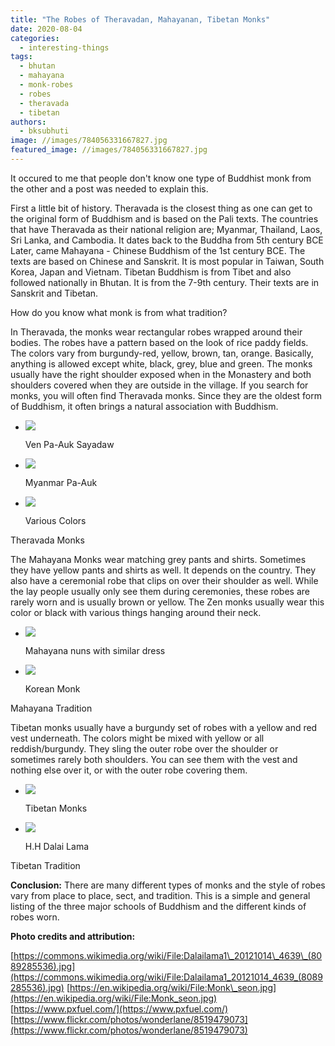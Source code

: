 ```yaml
---
title: "The Robes of Theravadan, Mahayanan, Tibetan Monks"
date: 2020-08-04
categories: 
  - interesting-things
tags: 
  - bhutan
  - mahayana
  - monk-robes
  - robes
  - theravada
  - tibetan
authors: 
  - bksubhuti
image: //images/784056331667827.jpg
featured_image: //images/784056331667827.jpg
---
```


It occured to me that people don't know one type of Buddhist monk from the other and a post was needed to explain this.

First a little bit of history. Theravada is the closest thing as one can get to the original form of Buddhism and is based on the Pali texts. The countries that have Theravada as their national religion are; Myanmar, Thailand, Laos, Sri Lanka, and Cambodia. It dates back to the Buddha from 5th century BCE Later, came Mahayana - Chinese Buddhism of the 1st century BCE. The texts are based on Chinese and Sanskrit. It is most popular in Taiwan, South Korea, Japan and Vietnam. Tibetan Buddhism is from Tibet and also followed nationally in Bhutan. It is from the 7-9th century. Their texts are in Sanskrit and Tibetan.

How do you know what monk is from what tradition?

In Theravada, the monks wear rectangular robes wrapped around their bodies. The robes have a pattern based on the look of rice paddy fields. The colors vary from burgundy-red, yellow, brown, tan, orange. Basically, anything is allowed except white, black, grey, blue and green. The monks usually have the right shoulder exposed when in the Monastery and both shoulders covered when they are outside in the village. If you search for monks, you will often find Theravada monks. Since they are the oldest form of Buddhism, it often brings a natural association with Buddhism.

- ![](/images/paauk.jpeg)
    
    Ven Pa-Auk Sayadaw
    
- ![](/images/pa-auk-patimokkha.jpg)
    
    Myanmar Pa-Auk
    
- ![](/images/robes-full.jpeg)
    
    Various Colors
    

Theravada Monks

The Mahayana Monks wear matching grey pants and shirts. Sometimes they have yellow pants and shirts as well. It depends on the country. They also have a ceremonial robe that clips on over their shoulder as well. While the lay people usually only see them during ceremonies, these robes are rarely worn and is usually brown or yellow. The Zen monks usually wear this color or black with various things hanging around their neck.

- ![](/images/buddhism-buddha-temple-wallpaper-preview.jpg)
    
    Mahayana nuns with similar dress  
    
- ![](/images/Monk_korea.jpg)
    
    Korean Monk  
    

Mahayana Tradition

Tibetan monks usually have a burgundy set of robes with a yellow and red vest underneath. The colors might be mixed with yellow or all reddish/burgundy. They sling the outer robe over the shoulder or sometimes rarely both shoulders. You can see them with the vest and nothing else over it, or with the outer robe covering them.

- ![](/images/tibetan-monks.jpg)
    
    Tibetan Monks
    
- ![](/images/Dalailama1_20121014_4639_8089285536-wikipedia-867x1024.jpg)
    
    H.H Dalai Lama
    

Tibetan Tradition

**Conclusion:** There are many different types of monks and the style of robes vary from place to place, sect, and tradition. This is a simple and general listing of the three major schools of Buddhism and the different kinds of robes worn.

**Photo credits and attribution:**

[https://commons.wikimedia.org/wiki/File:Dalailama1\_20121014\_4639\_(8089285536).jpg](https://commons.wikimedia.org/wiki/File:Dalailama1_20121014_4639_(8089285536).jpg) [https://en.wikipedia.org/wiki/File:Monk\_seon.jpg](https://en.wikipedia.org/wiki/File:Monk_seon.jpg) [https://www.pxfuel.com/](https://www.pxfuel.com/) [https://www.flickr.com/photos/wonderlane/8519479073](https://www.flickr.com/photos/wonderlane/8519479073)